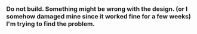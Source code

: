 ### Do not build. Something might be wrong with the design. (or I somehow damaged mine since it worked fine for a few weeks) I'm trying to find the problem.

